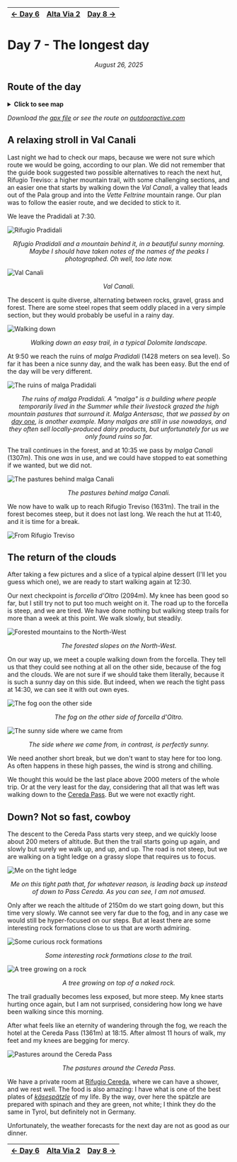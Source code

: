 <table style="width: 100%; table-layout: fixed;"> <thead> <tr>
	<th style="text-align: left"> <a href="../day6">← Day 6</a> </th>
	<th style="text-align: center"> <a href="../">Alta Via 2</a> </th>
	<th style="text-align: right"> <a href="../day8">Day 8 →</a> </th>
</tr> </thead> </table>

# Day 7 - The longest day

<p align="center"><em>August 26, 2025</em></p>

## Route of the day

<details>
<summary><strong>Click to see map</strong></summary>
<img src="../img/26-0000-map.png">
</details>

*Download the [gpx file](../gpx/av2-day7.gpx) or see the route on
[outdooractive.com](https://www.outdooractive.com/en/route/hiking-trail/san-martino-di-castrozza-primiero-vanoi/-2025-alta-via-2-day-7/325542923/?share=%7E3zdmdrba%244ossqbdf)*

## A relaxing stroll in Val Canali

Last night we had to check our maps, because we were not sure which route
we would be going, according to our plan. We did not remember that the
guide book suggested two possible alternatives to reach the next hut,
Rifugio Treviso: a higher mountain trail, with some challenging sections,
and an easier one that starts by walking down the *Val Canali*, a valley
that leads out of the Pala group and into the *Vette Feltrine* mountain
range. Our plan was to follow the easier route, and we decided to stick
to it.

We leave the Pradidali at 7:30.

![Rifugio Pradidali](../img/26-0735-pradidali.jpg)

<p align="center"><em>
Rifugio Pradidali and a mountain behind it, in a beautiful sunny morning.
Maybe I should have taken notes of the names of the peaks I photographed.
Oh well, too late now.
</em></p>

![Val Canali](../img/26-0801-val-canali.jpg)

<p align="center"><em>Val Canali.</em></p>

The descent is quite diverse, alternating between rocks, gravel, grass
and forest.  There are some steel ropes that seem oddly placed in a very
simple section, but they would probably be useful in a rainy day.

![Walking down](../img/26-0814-walking-down.jpg)

<p align="center"><em>
Walking down an easy trail, in a typical Dolomite landscape.
</em></p>

At 9:50 we reach the ruins of *malga Pradidali* (1428 meters on sea level).
So far it has been a nice sunny day, and the walk has been easy.  But the
end of the day will be very different.

![The ruins of malga Pradidali](../img/26-0954-malga-pradidali.jpg)

<p align="center"><em>
The ruins of malga Pradidali. A "malga" is a building where people
temporarily lived in the Summer while their livestock grazed the high
mountain pastures that surround it. Malga Antersasc, that we passed by on
<a href="../day1">day one</a>, is another example. Many malgas are still
in use nowadays, and they often sell locally-produced dairy products,
but unfortunately for us we only found ruins so far.
</em></p>

The trail continues in the forest, and at 10:35 we pass by *malga
Canali* (1307m).  This one *was* in use, and we could have stopped to
eat something if we wanted, but we did not.

![The pastures behind malga Canali](../img/26-1040-from-malga-canali.jpg)

<p align="center"><em>The pastures behind malga Canali.</em></p>

We now have to walk up to reach Rifugio Treviso (1631m). The trail in
the forest becomes steep, but it does not last long. We reach the hut
at 11:40, and it is time for a break.

![From Rifugio Treviso](../img/26-1206-treviso.jpg)

## The return of the clouds

After taking a few pictures and a slice of a typical alpine dessert (I'll
let you guess which one), we are ready to start walking again at 12:30.

Our next checkpoint is *forcella d'Oltro* (2094m). My knee has been
good so far, but I still try not to put too much weight on it. The road
up to the forcella is steep, and we are tired. We have done nothing but
walking steep trails for more than a week at this point. We walk slowly,
but steadily.

![Forested mountains to the North-West](../img/26-1354-forested-slopes.jpg)

<p align="center"><em>The forested slopes on the North-West.</em></p>

On our way up, we meet a couple walking down from the forcella. They
tell us that they could see nothing at all on the other side, because
of the fog and the clouds. We are not sure if we should take them
literally, because it is such a sunny day on this side. But indeed,
when we reach the tight pass at 14:30, we can see it with out own eyes.

![The fog oon the other side](../img/26-1432-fog.jpg)

<p align="center"><em>The fog on the other side of forcella d'Oltro.</em></p>

![The sunny side where we came from](../img/26-1439-not-fog.jpg)

<p align="center"><em>
The side where we came from, in contrast, is perfectly sunny.
</em></p>

We need another short break, but we don't want to stay here for
too long. As often happens in these high passes,
the wind is strong and chilling.

We thought this would be the last place above 2000 meters of the whole
trip. Or at the very least for the day, considering that all that was
left was walking down to the
[Cereda Pass](https://en.wikipedia.org/wiki/Cereda_Pass).
But we were not exactly right.

## Down? Not so fast, cowboy

The descent to the Cereda Pass starts very steep, and we quickly loose
about 200 meters of altitude. But then the trail starts going up again,
and slowly but surely we walk up, and up, and up. The road is not steep,
but we are walking on a tight ledge on a grassy slope that requires us
to focus.

![Me on the tight ledge](../img/26-1603-tight-ledge.jpg)

<p align="center"><em>
Me on this tight path that, for whatever reason, is leading back
up instead of down to Pass Cereda. As you can see, I am not amused.
</em></p>

Only after we reach the altitude of 2150m do we start going down,
but this time very slowly. We cannot see very far due to the fog,
and in any case we would still be hyper-focused on our steps.
But at least there are some interesting rock formations close to
us that are worth admiring.

![Some curious rock formations](../img/26-1619-rocks.jpg)

<p align="center"><em>Some interesting rock formations close to the trail.</em></p>

![A tree growing on a rock](../img/26-1644-tree.jpg)

<p align="center"><em>A tree growing on top of a naked rock.</em></p>

The trail gradually becomes less exposed, but more steep. My knee starts
hurting once again, but I am not surprised, considering how long we have
been walking since this morning.

After what feels like an eternity of wandering through the fog,
we reach the hotel at the Cereda Pass (1361m) at 18:15. After
almost 11 hours of walk, my feet and my knees are begging for mercy.

![Pastures around the Cereda Pass](../img/26-1758-cereda.jpg)

<p align="center"><em>The pastures around the Cereda Pass.</em></p>

We have a private room at [Rifugio
Cereda](https://www.rifugiocereda.com/en/), where
we can have a shower, and we rest well. The food is
also amazing: I have what is one of the best plates of
[*käsespätzle*](https://en.wikipedia.org/wiki/K%C3%A4sesp%C3%A4tzle)
of my life. By the way, over here the spätzle are prepared with spinach
and they are green, not white; I think they do the same in Tyrol, but
definitely not in Germany.

Unfortunately, the weather forecasts for the next day are not as good
as our dinner.

<table style="width: 100%; table-layout: fixed;"> <thead> <tr>
	<th style="text-align: left"> <a href="../day6">← Day 6</a> </th>
	<th style="text-align: center"> <a href="../">Alta Via 2</a> </th>
	<th style="text-align: right"> <a href="../day8">Day 8 →</a> </th>
</tr> </thead> </table>






